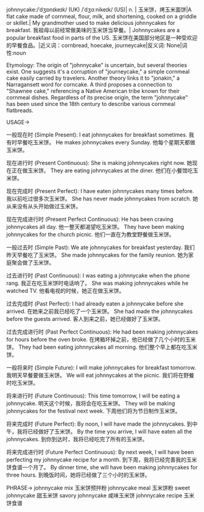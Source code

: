 johnnycake:/ˈdʒɒnɪkeɪk/ (UK) /ˈdʒɑːnikeɪk/ (US)| n. | 玉米饼，烤玉米面饼|A flat cake made of cornmeal, flour, milk, and shortening, cooked on a griddle or skillet.| My grandmother used to make delicious johnnycakes for breakfast. 我祖母以前经常做美味的玉米饼当早餐。| Johnnycakes are a popular breakfast food in parts of the US. 玉米饼在美国部分地区是一种受欢迎的早餐食品。|近义词：cornbread, hoecake, journeycake|反义词: None|词性:noun

Etymology:
The origin of "johnnycake" is uncertain, but several theories exist. One suggests it's a corruption of "journeycake," a simple cornmeal cake easily carried by travelers. Another theory links it to "jonakin," a Narragansett word for corncake.  A third proposes a connection to "Shawnee cake," referencing a Native American tribe known for their cornmeal dishes. Regardless of its precise origin, the term "johnnycake" has been used since the 18th century to describe various cornmeal flatbreads.

USAGE->

一般现在时 (Simple Present):
I eat johnnycakes for breakfast sometimes. 我有时早餐吃玉米饼。
He makes johnnycakes every Sunday. 他每个星期天都做玉米饼。

现在进行时 (Present Continuous):
She is making johnnycakes right now. 她现在正在做玉米饼。
They are eating johnnycakes at the diner. 他们在小餐馆吃玉米饼。

现在完成时 (Present Perfect):
I have eaten johnnycakes many times before. 我以前吃过很多次玉米饼。
She has never made johnnycakes from scratch. 她从来没有从头开始做过玉米饼。

现在完成进行时 (Present Perfect Continuous):
He has been craving johnnycakes all day. 他一整天都渴望吃玉米饼。
They have been making johnnycakes for the church picnic. 他们一直在为教堂野餐做玉米饼。

一般过去时 (Simple Past):
We ate johnnycakes for breakfast yesterday. 我们昨天早餐吃了玉米饼。
She made johnnycakes for the family reunion. 她为家庭聚会做了玉米饼。

过去进行时 (Past Continuous):
I was eating a johnnycake when the phone rang. 我正在吃玉米饼时电话响了。
She was making johnnycakes while he watched TV. 他看电视的时候，她正在做玉米饼。

过去完成时 (Past Perfect):
I had already eaten a johnnycake before she arrived. 在她来之前我已经吃了一个玉米饼。
She had made the johnnycakes before the guests arrived. 客人到来之前，她已经做好了玉米饼。

过去完成进行时 (Past Perfect Continuous):
He had been making johnnycakes for hours before the oven broke. 在烤箱坏掉之前，他已经做了几个小时的玉米饼。
They had been eating johnnycakes all morning. 他们整个早上都在吃玉米饼。


一般将来时 (Simple Future):
I will make johnnycakes for breakfast tomorrow. 我明天早餐要做玉米饼。
We will eat johnnycakes at the picnic. 我们将在野餐时吃玉米饼。

将来进行时 (Future Continuous):
This time tomorrow, I will be eating a johnnycake. 明天这个时候，我将会在吃玉米饼。
They will be making johnnycakes for the festival next week.  下周他们将为节日制作玉米饼。

将来完成时 (Future Perfect):
By noon, I will have made the johnnycakes. 到中午，我将已经做好了玉米饼。
By the time you arrive, I will have eaten all the johnnycakes. 到你到达时，我将已经吃完了所有的玉米饼。


将来完成进行时 (Future Perfect Continuous):
By next week, I will have been perfecting my johnnycake recipe for a month. 到下周，我将已经完善我的玉米饼食谱一个月了。
By dinner time, she will have been making johnnycakes for three hours. 到晚饭时间，她将已经做了三个小时的玉米饼。



PHRASE->
johnnycake mix 玉米饼预拌粉
johnnycake meal 玉米饼粉
sweet johnnycake 甜玉米饼
savory johnnycake  咸味玉米饼
johnnycake recipe 玉米饼食谱
